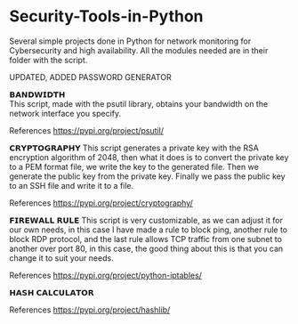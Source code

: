 # Security-Tools-in-Python
Several simple projects done in Python for network monitoring for Cybersecurity and high availability. All the modules needed are in their folder with the script.

UPDATED, ADDED PASSWORD GENERATOR

𝗕𝗔𝗡𝗗𝗪𝗜𝗗𝗧𝗛
<br>This script, made with the psutil library, obtains your bandwidth on the network interface you specify.

References
https://pypi.org/project/psutil/

𝗖𝗥𝗬𝗣𝗧𝗢𝗚𝗥𝗔𝗣𝗛𝗬
This script generates a private key with the RSA encryption algorithm of 2048, then what it does is to convert the private key to a PEM format file, we write the key to the generated file. Then we generate the public key from the private key. 
Finally we pass the public key to an SSH file and write it to a file.

References
https://pypi.org/project/cryptography/

𝗙𝗜𝗥𝗘𝗪𝗔𝗟𝗟 𝗥𝗨𝗟𝗘
This script is very customizable, as we can adjust it for our own needs, in this case I have made a rule to block ping, another rule to block RDP protocol, and the last rule allows TCP traffic from one subnet to another over port 80, in this case, the good thing about this is that you can change it to suit your needs.

References
https://pypi.org/project/python-iptables/

𝗛𝗔𝗦𝗛 𝗖𝗔𝗟𝗖𝗨𝗟𝗔𝗧𝗢𝗥


References
https://pypi.org/project/hashlib/


